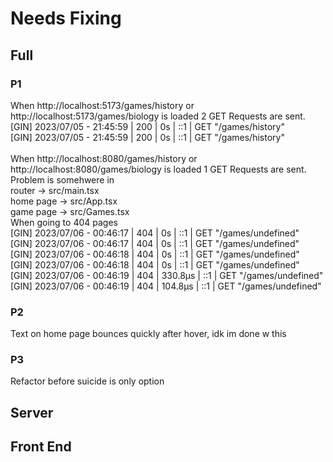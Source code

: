 # Needs Fixing 
## Full
### P1  
When http://localhost:5173/games/history or http://localhost:5173/games/biology is loaded 2 GET Requests are sent. \
[GIN] 2023/07/05 - 21:45:59 | 200 |            0s |             ::1 | GET      "/games/history" \
[GIN] 2023/07/05 - 21:45:59 | 200 |            0s |             ::1 | GET      "/games/history" \
 \
When http://localhost:8080/games/history or http://localhost:8080/games/biology is loaded 1 GET Requests are sent. \
Problem is somehwere in  \
router -> src/main.tsx \
home page -> src/App.tsx \
game page -> src/Games.tsx \
When going to 404 pages  
[GIN] 2023/07/06 - 00:46:17 | 404 |            0s |             ::1 | GET      "/games/undefined" \
[GIN] 2023/07/06 - 00:46:17 | 404 |            0s |             ::1 | GET      "/games/undefined" \
[GIN] 2023/07/06 - 00:46:18 | 404 |            0s |             ::1 | GET      "/games/undefined" \
[GIN] 2023/07/06 - 00:46:18 | 404 |            0s |             ::1 | GET      "/games/undefined" \
[GIN] 2023/07/06 - 00:46:19 | 404 |       330.8µs |             ::1 | GET      "/games/undefined" \
[GIN] 2023/07/06 - 00:46:19 | 404 |       104.8µs |             ::1 | GET      "/games/undefined" 


### P2 
Text on home page bounces quickly after hover, idk im done w this 

### P3
Refactor before suicide is only option
## Server

## Front End
